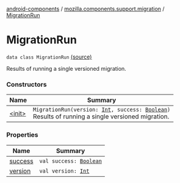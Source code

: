 [android-components](../../index.md) / [mozilla.components.support.migration](../index.md) / [MigrationRun](./index.md)

# MigrationRun

`data class MigrationRun` [(source)](https://github.com/mozilla-mobile/android-components/blob/master/components/support/migration/src/main/java/mozilla/components/support/migration/MigrationResultsStore.kt#L17)

Results of running a single versioned migration.

### Constructors

| Name | Summary |
|---|---|
| [&lt;init&gt;](-init-.md) | `MigrationRun(version: `[`Int`](https://kotlinlang.org/api/latest/jvm/stdlib/kotlin/-int/index.html)`, success: `[`Boolean`](https://kotlinlang.org/api/latest/jvm/stdlib/kotlin/-boolean/index.html)`)`<br>Results of running a single versioned migration. |

### Properties

| Name | Summary |
|---|---|
| [success](success.md) | `val success: `[`Boolean`](https://kotlinlang.org/api/latest/jvm/stdlib/kotlin/-boolean/index.html) |
| [version](version.md) | `val version: `[`Int`](https://kotlinlang.org/api/latest/jvm/stdlib/kotlin/-int/index.html) |
